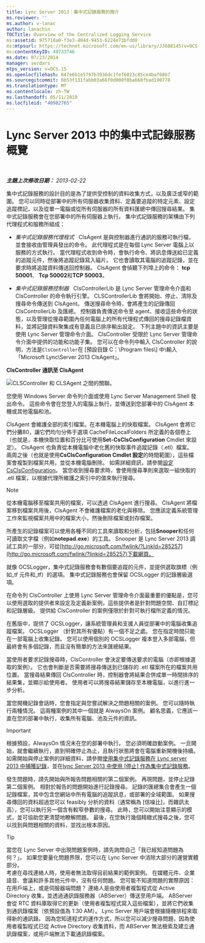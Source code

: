 ```yaml
---
title: Lync Server 2013：集中式記錄服務的簡介
ms.reviewer: ''
ms.author: v-lanac
author: lanachin
TOCTitle: Overview of the Centralized Logging Service
ms:assetid: 975718a0-f3e3-404d-9453-6224e73bfdd0
ms:mtpsurl: https://technet.microsoft.com/en-us/library/JJ688145(v=OCS.15)
ms:contentKeyID: 49733746
ms.date: 07/23/2014
manager: serdars
mtps_version: v=OCS.15
ms.openlocfilehash: 647e6b1e5797b3936dc1fef6023c85ce4baf68b7
ms.sourcegitcommit: bb53f131fabb03a66f0d000f8ba668fbad190778
ms.translationtype: MT
ms.contentlocale: zh-TW
ms.lasthandoff: 05/11/2019
ms.locfileid: "40982765"
---
```

<div data-xmlns="http://www.w3.org/1999/xhtml">

<div class="topic" data-xmlns="http://www.w3.org/1999/xhtml" data-msxsl="urn:schemas-microsoft-com:xslt" data-cs="http://msdn.microsoft.com/en-us/">

<div data-asp="http://msdn2.microsoft.com/asp">

# <a name="overview-of-the-centralized-logging-service-in-lync-server-2013"></a>Lync Server 2013 中的集中式記錄服務概覽

</div>

<div id="mainSection">

<div id="mainBody">

<span> </span>

_**主題上次修改日期：** 2013-02-22_

集中式記錄服務的設計目的是為了提供受控制的資料收集方式，以及廣泛或窄的範圍。 您可以同時從部署中的所有伺服器收集資料、定義要追蹤的特定元素、設定追蹤標記，以及從單一電腦或從所有伺服器的所有資料匯總中傳回搜尋結果。 集中式記錄服務會在您部署中的所有伺服器上執行。 集中式記錄服務的架構由下列代理程式和服務所組成：

  - *集中式記錄服務代理程式*   ClsAgent 是與控制器進行通訊的服務可執行檔，並會接收由管理員發出的命令。 此代理程式是在每個 Lync Server 電腦上以服務的方式執行。 當代理程式收到命令時，會執行命令、將訊息傳送給已定義的追蹤元件，然後將追蹤記錄寫入磁片。 它也會讀取其電腦的追蹤記錄，並在要求時將追蹤資料傳送回控制器。 ClsAgent 會偵聽下列埠上的命令： **tcp 50001**、 **Tcp 50002**和**TCP 50003**。

  - *集中式記錄服務控制器*   ClsControllerLib 是 Lync Server 管理命令介面和 ClsController 的命令執行引擎。 CLSControllerLib 會將開始、停止、清除及搜尋命令傳送到 ClsAgent。 傳送搜尋命令時，會將產生的記錄傳回 ClsControllerLib 及匯總。 控制器負責傳送命令至 agent、接收這些命令的狀態，以及管理從搜尋範圍內任何電腦上的所有代理程式傳回的搜尋記錄檔資料，並將記錄資料聚集成有意義且已排序輸出設定。 下列主題中的資訊主要是使用 Lync Server 管理命令介面。 ClsController 受限於 Lync Server 管理命令介面中提供的功能和功能子集。 您可以在命令列中輸入 ClsController 的說明，方法是`ClsController`在 [預設目錄 C：\\Program files\\] 中\\輸入「Microsoft Lync\\Server 2013 ClsAgent」。

**ClsController 通訊至 ClsAgent**

![CLSController 和 CLSAgent 之間的關聯。](images/JJ688145.68c90811-5cf9-4a84-95b7-ea9ffc61eac4(OCS.15).jpg "CLSController 和 CLSAgent 之間的關聯。")

您使用 Windows Server 命令列介面或使用 Lync Server Management Shell 發出命令。 這些命令會在您登入的電腦上執行，並傳送到您部署中的 ClsAgent 本機或其他電腦和池。

ClsAgent 會維護全部的索引檔案。在本機電腦上的快取檔案。 ClsAgent 會將它們分攤80，讓它們均勻分佈于選項 CacheFileLocalFolders 所定義的各個卷上（也就是，本機快取位置和百分比可使用**Set-CsClsConfiguration** Cmdlet 來設定）。 ClsAgent 也負責從本機電腦中老化舊的快取事件追蹤記錄（.etl）檔案。 兩周之後（也就是使用**CsClsConfiguration Cmdlet 設定**的時間範圍），這些檔案會複製到檔案共用，並從本機電腦刪除。 如需詳細資訊，請參閱[設定 CsClsConfiguration](https://docs.microsoft.com/powershell/module/skype/Set-CsClsConfiguration)。 當您收到搜尋要求時，會使用搜尋準則來選取一組快取的 .etl 檔案，以根據代理所維護之索引中的值來執行搜尋。

<div>


> [!NOTE]  
> 從本機電腦移至檔案共用的檔案，可以透過 ClsAgent 進行搜尋。 ClsAgent 將檔案移到檔案共用後，ClsAgent 不會維護檔案的老化與移除。 您應該定義系統管理工作來監視檔案共用中的檔案大小，然後刪除檔案或封存檔案。



</div>

所產生的記錄檔案可以使用各種不同的工具來讀取和分析，包括**Snooper**和任何可讀取文字檔（例如**notepad.exe**）的工具。 Snooper 是 Lync Server 2013 調試工具的一部分，可從[http://go.microsoft.com/fwlink/?LinkId=285257](http://go.microsoft.com/fwlink/?linkid=285257)下載網頁。

就像 OCSLogger，集中式記錄服務會有數個要追蹤的元件，並提供選取旗標（例如\_tf 元件和\_tf）的選項。 集中式記錄服務也會保留 OCSLogger 的記錄層級選項。

在命令列 ClsController 上使用 Lync Server 管理命令介面最重要的優點是，您可以使用選取的提供者來設定及定義新案例，這些提供者是針對問題空間、自訂標記和記錄層級。 提供給 ClsController 的案例僅限於針對可執行檔所定義的情況。

在舊版中，提供了 OCSLogger，讓系統管理員和支援人員從部署中的電腦收集追蹤檔案。 OCSLogger （針對其所有優點）有一個不足之處。 您在指定時間只能在一部電腦上收集記錄。 您可以使用個別的 OCSLogger 複本登入多部電腦，但最終會有多個記錄，而且沒有簡單的方法來匯總結果。

當使用者要求記錄搜尋時，ClsController 會決定要傳送要求的電腦（亦即根據選取的案例）。 它也會判斷是否需要將搜尋傳送到已儲存的 .etl 檔案所在的檔案共用位置。 當搜尋結果傳回 ClsController 時，控制器會將結果合併成單一時間排序的結果集，並顯示給使用者。 使用者可以將搜尋結果儲存至本機電腦，以進行進一步分析。

當您開機記錄會話時，您會指定與您嘗試解決之問題相關的案例。 您可以隨時執行兩種情況。 這兩種案例的其中一個就是 AlwaysOn 案例。 顧名思義，它應該一直在您的部署中執行，收集所有電腦、池及元件的資訊。

<div>


> [!IMPORTANT]  
> 根據預設，AlwaysOn 情況未在您的部署中執行。 您必須明確啟動案例。 一旦開始，就會繼續執行，直到明確停止為止，且執行狀態將會在電腦重新開機後持續。 如需開始與停止案例的詳細資料，請參閱<A href="lync-server-2013-using-start-for-the-centralized-logging-service-to-capture-logs.md">使用集中式記錄服務在 Lync server 2013 中捕獲記錄</A>，並在<A href="lync-server-2013-using-stop-for-the-centralized-logging-service.md">lync Server 2013 中使用 [停止] 作為集中式記錄服務</A>。



</div>

發生問題時，請先開始與所報告問題相關的第二個案例。 再現問題，並停止記錄第二個案例。 相對於報告的問題開始進行記錄搜尋。 記錄的匯總集合會產生一個記錄檔案，其中包含您網站中所有電腦的追蹤訊息，或部署的全域範圍。 如果搜尋傳回的資料超過您可以 feasibly 分析的資料（通常稱為 [信噪比]，而雜訊太高），您可以執行另一個含有較窄參數的搜尋。 此時，您可以開始注意顯示的模式，並可協助您更清楚地瞭解問題。 最後，在您執行幾個精緻式搜尋之後，您可以找到與問題相關的資料，並找出根本原因。

<div>


> [!TIP]  
> 當您在 Lync Server 中出現問題案例時，請先詢問自己「我已經知道問題為何？」。 如果您要量化問題界限，您可以在 Lync Server 中消除大部分的運營實體部分。<BR>考慮在尋找連絡人時，使用者無法取得目前結果的範例案例。 在媒體元件、企業語音、會議和許多其他元件中，沒有任何問題。 您可能不知道問題的實際原因：在用戶端上，或是伺服器端問題？ 連絡人是由使用者複製程式從 Active Directory 收集，並透過通訊錄服務器（ABServer）傳送至用戶端。 ABServer 會從 RTC 資料庫取得它的更新（使用者複製程式寫入這些檔案），並將它們收集到通訊錄檔案（依預設值為 1:30 AM）。 Lync Server 用戶端會根據隨機排程來取得新的通訊錄。 因為您知道程式的運作方式，所以您可以減少搜尋問題，因為使用者複製程式已從 Active Directory 收集資料，而 ABServer 無法檢索及建立通訊錄檔案，或用戶端無法下載通訊錄檔案。



</div>

</div>

<span> </span>

</div>

</div>

</div>

